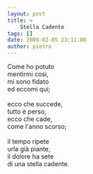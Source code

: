 ```yaml
---
layout: post
title: >
    Stella Cadente
tags: []
date: 2009-02-05 23:11:00
author: pietro
---
```

Come ho potuto<br/>mentirmi così,<br/>mi sono fidato<br/>ed eccomi qui;<br/><br/>ecco che succede,<br/>tutto è perso,<br/>ecco che cade,<br/>come l'anno scorso;<br/><br/>il tempo ripete<br/>urla già piante,<br/>il dolore ha sete<br/>di una stella cadente.
